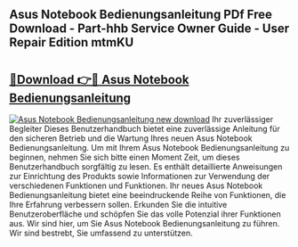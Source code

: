 ## Asus Notebook Bedienungsanleitung PDf Free Download - Part-hhb Service Owner Guide - User Repair Edition mtmKU

# <h2><a href="http://df3gxw.blite.top/?on=Asus+Notebook+Bedienungsanleitung">🔗Download 👉🔴 Asus Notebook Bedienungsanleitung</a></h2>

[![Asus Notebook Bedienungsanleitung new download](https://i.imgur.com/lujVjoI.png)](http://df3gxw.blite.top/?on=Asus+Notebook+Bedienungsanleitung)
Ihr zuverlässiger Begleiter Dieses Benutzerhandbuch bietet eine zuverlässige Anleitung für den sicheren Betrieb und die Wartung Ihres neuen Asus Notebook Bedienungsanleitung. Um mit Ihrem Asus Notebook Bedienungsanleitung zu beginnen, nehmen Sie sich bitte einen Moment Zeit, um dieses Benutzerhandbuch sorgfältig zu lesen. Es enthält detaillierte Anweisungen zur Einrichtung des Produkts sowie Informationen zur Verwendung der verschiedenen Funktionen und Funktionen. Ihr neues Asus Notebook Bedienungsanleitung bietet eine beeindruckende Reihe von Funktionen, die Ihre Erfahrung verbessern sollen. Erkunden Sie die intuitive Benutzeroberfläche und schöpfen Sie das volle Potenzial ihrer Funktionen aus. Wir sind hier, um Sie Asus Notebook Bedienungsanleitung zu führen. Wir sind bestrebt, Sie umfassend zu unterstützen.
